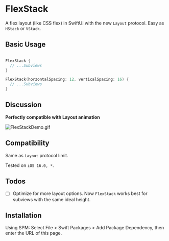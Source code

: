 # FlexStack

A flex layout  (like CSS flex) in SwiftUI with the new `Layout` protocol. Easy as `HStack` or `VStack`.


## Basic Usage

```swift

FlexStack {
  // ...Subviews
}

FlexStack(horzontalSpacing: 12, verticalSpacing: 16) {
  // ...Subviews
}

```

## Discussion

**Perfectly compatible with Layout animation**

![FlexStackDemo.gif](https://oss.catrefuse.com/img/FlexStackDemo)


## Compatibility

Same as `Layout` protocol limit.

Tested on `iOS 16.0, *`.

## Todos

- [ ] Optimize for more layout options. Now `FlexStack` works best for subviews with the same ideal height. 

## Installation

Using SPM:
Select File > Swift Packages > Add Package Dependency, then enter the URL of this page.
